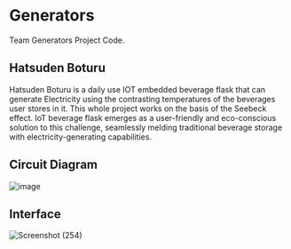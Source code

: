 # Generators
Team Generators Project Code.

## Hatsuden Boturu
Hatsuden Boturu is a daily use IOT embedded beverage flask that can generate Electricity using the contrasting temperatures of the beverages user stores in it. This whole project works on the basis of the
Seebeck effect. IoT beverage flask emerges as a user-friendly and eco-conscious solution to this challenge, seamlessly melding traditional beverage storage with electricity-generating capabilities.



## Circuit Diagram

![image](https://github.com/Jaysi1701/Generators/assets/128627421/fb05a0cf-51ea-449b-9fe6-58f5381060fa)

## Interface 
![Screenshot (254)](https://github.com/Jaysi1701/Generators/assets/128627421/5836e9de-a91d-4f48-8542-d9228ccb415e)



